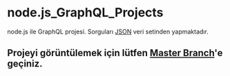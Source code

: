 # node.js_GraphQL_Projects
node.js ile GraphQL projesi. Sorguları [JSON](https://github.com/Kodluyoruz/taskforce/blob/main/graphql/odev-01/data.json) veri setinden yapmaktadır.
## Projeyi görüntülemek için lütfen [Master Branch](https://github.com/BayramGUN/node.js_GraphQL_Projects/tree/master)'e geçiniz.
